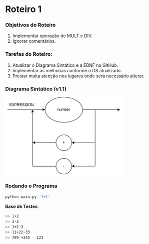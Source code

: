 # Roteiro 1

### Objetivos do Roteiro
1. Implementar operação de MULT e DIV.
2. Ignorar comentários.

### Tarefas do Roteiro:
1. Atualizar o Diagrama Sintático e a EBNF no GitHub.
2. Implementar as melhorias conforme o DS atualizado.
3. Prestar muita atenção nos lugares onde será necessário alterar.

### Diagrama Sintático (v1.1)

![Diagrama sintático](./diagram.drawio.png)

### Rodando o Programa

``` bash
python main.py '1+1'
```

**Base de Testes**:
```bash
>> 1+2
>> 3-2
>> 1+2-3
>> 11+22-33
>> 789 +345 - 123
```


